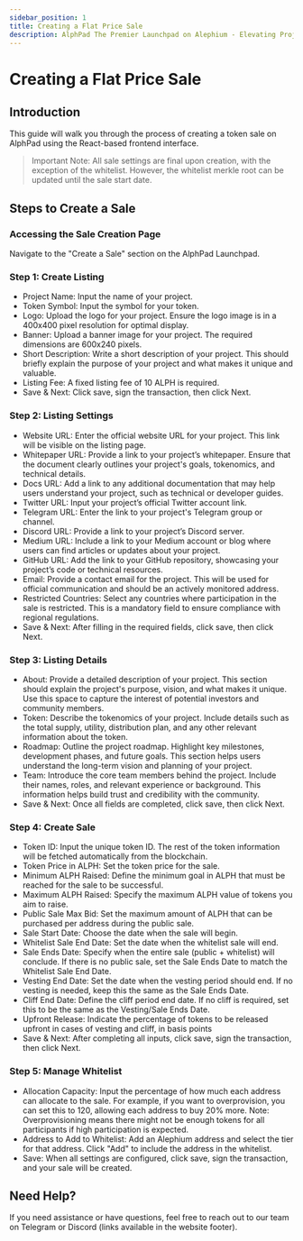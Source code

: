 ```yaml
---
sidebar_position: 1
title: Creating a Flat Price Sale
description: AlphPad The Premier Launchpad on Alephium - Elevating Projects to New Heights!
---
```


# Creating a Flat Price Sale

## Introduction
This guide will walk you through the process of creating a token sale on AlphPad using the React-based frontend interface. 

> Important Note: All sale settings are final upon creation, with the exception of the whitelist. However, the whitelist merkle root can be updated until the sale start date.

## Steps to Create a Sale

### Accessing the Sale Creation Page
Navigate to the "Create a Sale" section on the AlphPad Launchpad.

### Step 1: Create Listing
- Project Name: Input the name of your project.
- Token Symbol: Input the symbol for your token.
- Logo: Upload the logo for your project. Ensure the logo image is in a 400x400 pixel resolution for optimal display. 
- Banner: Upload a banner image for your project. The required dimensions are 600x240 pixels. 
- Short Description: Write a short description of your project. This should briefly explain the purpose of your project and what makes it unique and valuable. 
- Listing Fee: A fixed listing fee of 10 ALPH is required. 
- Save & Next: Click save, sign the transaction, then click Next.

### Step 2: Listing Settings
- Website URL: Enter the official website URL for your project. This link will be visible on the listing page.
- Whitepaper URL: Provide a link to your project’s whitepaper. Ensure that the document clearly outlines your project's goals, tokenomics, and technical details.
- Docs URL: Add a link to any additional documentation that may help users understand your project, such as technical or developer guides.
- Twitter URL: Input your project’s official Twitter account link.
- Telegram URL: Enter the link to your project's Telegram group or channel.
- Discord URL: Provide a link to your project’s Discord server.
- Medium URL: Include a link to your Medium account or blog where users can find articles or updates about your project.
- GitHub URL: Add the link to your GitHub repository, showcasing your project’s code or technical resources.
- Email: Provide a contact email for the project. This will be used for official communication and should be an actively monitored address.
- Restricted Countries: Select any countries where participation in the sale is restricted. This is a mandatory field to ensure compliance with regional regulations.
- Save & Next: After filling in the required fields, click save, then click Next.

### Step 3: Listing Details
- About: Provide a detailed description of your project. This section should explain the project's purpose, vision, and what makes it unique. Use this space to capture the interest of potential investors and community members.
- Token: Describe the tokenomics of your project. Include details such as the total supply, utility, distribution plan, and any other relevant information about the token.
- Roadmap: Outline the project roadmap. Highlight key milestones, development phases, and future goals. This section helps users understand the long-term vision and planning of your project.
- Team: Introduce the core team members behind the project. Include their names, roles, and relevant experience or background. This information helps build trust and credibility with the community.
- Save & Next: Once all fields are completed, click save, then click Next.

### Step 4: Create Sale
- Token ID: Input the unique token ID. The rest of the token information will be fetched automatically from the blockchain.
- Token Price in ALPH: Set the token price for the sale.
- Minimum ALPH Raised: Define the minimum goal in ALPH that must be reached for the sale to be successful.
- Maximum ALPH Raised: Specify the maximum ALPH value of tokens you aim to raise.
- Public Sale Max Bid: Set the maximum amount of ALPH that can be purchased per address during the public sale.
- Sale Start Date: Choose the date when the sale will begin.
- Whitelist Sale End Date: Set the date when the whitelist sale will end.
- Sale Ends Date: Specify when the entire sale (public + whitelist) will conclude. If there is no public sale, set the Sale Ends Date to match the Whitelist Sale End Date.
- Vesting End Date: Set the date when the vesting period should end. If no vesting is needed, keep this the same as the Sale Ends Date.
- Cliff End Date: Define the cliff period end date. If no cliff is required, set this to be the same as the Vesting/Sale Ends Date.
- Upfront Release: Indicate the percentage of tokens to be released upfront in cases of vesting and cliff, in basis points
- Save & Next: After completing all inputs, click save, sign the transaction, then click Next.

### Step 5: Manage Whitelist
- Allocation Capacity: Input the percentage of how much each address can allocate to the sale. For example, if you want to overprovision, you can set this to 120, allowing each address to buy 20% more. Note: Overprovisioning means there might not be enough tokens for all participants if high participation is expected.
- Address to Add to Whitelist: Add an Alephium address and select the tier for that address. Click "Add" to include the address in the whitelist.
- Save: When all settings are configured, click save, sign the transaction, and your sale will be created.


## Need Help?
If you need assistance or have questions, feel free to reach out to our team on Telegram or Discord (links available in the website footer).